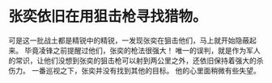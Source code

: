 # 张奕依旧在用狙击枪寻找猎物。
可是这一批战土都是精锐中的精锐，一发现张奕在狙击他们，马上就开始隐蔽起来。
毕竟凌锋之前提醒过他们，张奕的枪法很强大！
唯一的误判，就是作为军人的常识，让他们没想到张奕的狙击枪可以射到两公里之外，还依旧保持着强大的杀伤力。
一番巡视之下，张奕并没有找到其他的目标。
他的心里面稍微有些失望。

